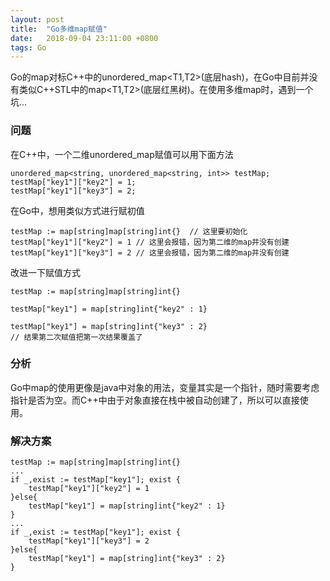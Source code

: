```yaml
---
layout: post
title:  "Go多维map赋值"
date:   2018-09-04 23:11:00 +0800
tags: Go
---
```

Go的map对标C++中的unordered_map<T1,T2>(底层hash)，在Go中目前并没有类似C++STL中的map<T1,T2>(底层红黑树)。在使用多维map时，遇到一个坑...

### 问题
在C++中，一个二维unordered_map赋值可以用下面方法
```
unordered_map<string, unordered_map<string, int>> testMap;
testMap["key1"]["key2"] = 1;
testMap["key1"]["key3"] = 2;
```

在Go中，想用类似方式进行赋初值
```
testMap := map[string]map[string]int{}	// 这里要初始化
testMap["key1"]["key2"] = 1	// 这里会报错，因为第二维的map并没有创建
testMap["key1"]["key3"] = 2	// 这里会报错，因为第二维的map并没有创建
```

改进一下赋值方式
```
testMap := map[string]map[string]int{}

testMap["key1"] = map[string]int{"key2" : 1}

testMap["key1"] = map[string]int{"key3" : 2}
// 结果第二次赋值把第一次结果覆盖了
```

### 分析
Go中map的使用更像是java中对象的用法，变量其实是一个指针，随时需要考虑指针是否为空。而C++中由于对象直接在栈中被自动创建了，所以可以直接使用。

### 解决方案
```
testMap := map[string]map[string]int{}
...
if _,exist := testMap["key1"]; exist {
    testMap["key1"]["key2"] = 1
}else{
	testMap["key1"] = map[string]int{"key2" : 1}
}
...
if _,exist := testMap["key1"]; exist {
    testMap["key1"]["key3"] = 2
}else{
	testMap["key1"] = map[string]int{"key3" : 2}
}
```
